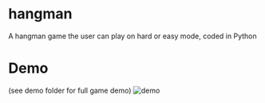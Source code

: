 # hangman
A hangman game the user can play on hard or easy mode, coded in Python

# Demo
(see demo folder for full game demo)
![demo](https://github.com/cwz3/hangman/blob/main/hangmanDemo/Hnet-image.gif)

